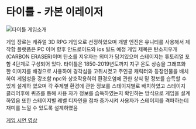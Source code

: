 # 타이틀 - 카본 이레이저
![타이틀](https://user-images.githubusercontent.com/45158754/143731449-48af57f5-7ff0-41bf-ab57-e61b88a615a4.JPG)
게임소개

게임 장르는 캐쥬얼 3D RPG 게임으로 선정하였으며 개발 엔진은 유니티를 사용해서 제작함 플랫폼은 PC
이며 향후 안드로이드와 ios 빌드 예정 게임 제목은 탄소지우개(CARBON ERASER)이며 탄소를 지우자는
의미가 담겨있으며 스테이지는 튜토리얼 포함 4단계로 구성되어 있다. 타이틀은 1850-2019년도까지 지구
온도 상승을 그래프화한 이미지를 배경으로 사용하여 경각심을 고취시켰고 주인공 캐릭터와 등장인물을
배치하여 게임성을 강조함 npc와 상호작용하여 환경오염에 관한 상식 밑 정보를 습득할 수 있게 설계하
였으며 각 주제별 환경에 관한 정보를 스테이지별로 배치하였고 스테이지 클리어후에 퀴즈를 통해 사용
자가 정보를 습득하였는지 확인하는 방식으로 게임을 설계하였음 또한 스테이지별 레벨 디자인을 점차
증가시켜 사용자가 스테이지를 격파하는데 재미를 느낄 수 있도록 설계하였음


[게임 시연 영상](https://youtu.be/fP7TRnW4tp0) 
